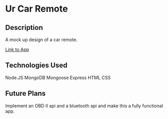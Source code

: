 # Ur Car Remote

## Description

A mock up design of a car remote.

[Link to App](https://ur-car-remote.herokuapp.com/)

## Technologies Used

Node.JS
MongoDB
Mongoose
Express
HTML
CSS

## Future Plans

Implement an OBD II api and a bluetooth api and make this a fully functional app.
